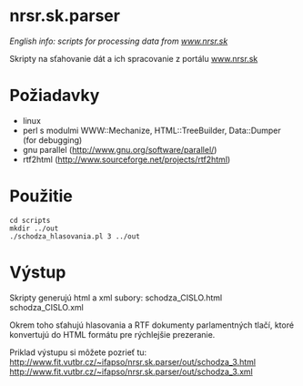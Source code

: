 nrsr.sk.parser
==============

<i>English info: scripts for processing data from www.nrsr.sk</i>

Skripty na sťahovanie dát a ich spracovanie z portálu www.nrsr.sk

Požiadavky
==========

* linux
* perl s modulmi WWW::Mechanize, HTML::TreeBuilder, Data::Dumper (for debugging)
* gnu parallel (http://www.gnu.org/software/parallel/)
* rtf2html (http://www.sourceforge.net/projects/rtf2html)

Použitie
========

	cd scripts
	mkdir ../out
	./schodza_hlasovania.pl 3 ../out

Výstup
======

Skripty generujú html a xml subory:
	schodza_CISLO.html
	schodza_CISLO.xml

Okrem toho sťahujú hlasovania a RTF dokumenty parlamentných tlačí, ktoré konvertujú do HTML formátu pre rýchlejšie prezeranie.

Priklad výstupu si môžete pozrieť tu:
	http://www.fit.vutbr.cz/~ifapso/nrsr.sk.parser/out/schodza_3.html
	http://www.fit.vutbr.cz/~ifapso/nrsr.sk.parser/out/schodza_3.xml
